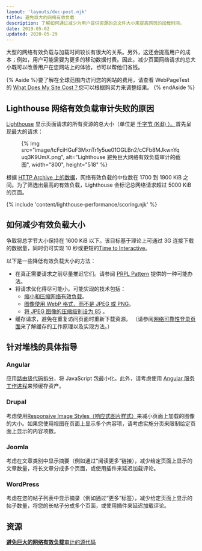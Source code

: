 ```yaml
---
layout: 'layouts/doc-post.njk'
title: 避免巨大的网络有效负载
description: 了解如何通过减少为用户提供资源的总文件大小来提高网页的加载时间。
date: 2019-05-02
updated: 2020-05-29
---
```


大型的网络有效负载与加载时间较长有很大的关系。另外，这还会提高用户的成本；例如，用户可能需要为更多的移动数据付费。因此，减少页面网络请求的总大小既可以改善用户在您网站上的体验，*也*可以帮他们省钱。

{% Aside %}要了解在全球范围内访问您的网站的费用，请查看 WebPageTest 的 [What Does My Site Cost？](https://whatdoesmysitecost.com/)您可以根据购买力来调整结果。 {% endAside %}

## Lighthouse 网络有效负载审计失败的原因

[Lighthouse](https://developers.google.com/web/tools/lighthouse/) 显示页面请求的所有资源的总大小（单位是 [千字节 (KiB) ）。](https://en.wikipedia.org/wiki/Kibibyte)首先呈现最大的请求：

<figure>{% Img src="image/tcFciHGuF3MxnTr1y5ue01OGLBn2/cCFb8MJkwnYquq3K9UmX.png", alt="Lighthouse 避免巨大网络有效负载审计的截图", width="800", height="518" %}</figure>

根据 [HTTP Archive 上的数据](https://httparchive.org/reports/state-of-the-web?start=latest#bytesTotal)，网络有效负载的中位数在 1700 到 1900 KiB 之间。为了筛选出最高的有效负载，Lighthouse 会标记总网络请求超过 5000 KiB 的页面。

{% include 'content/lighthouse-performance/scoring.njk' %}

## 如何减少有效负载大小

争取将总字节大小保持在 1600 KiB 以下。该目标基于理论上可通过 3G 连接下载的数据量，同时仍可实现 10 秒或更短的[Time to Interactive](https://web.dev/tti/)。

以下是一些降低有效负载大小的方法：

- 在真正需要请求之前尽量推迟它们。请参阅 [PRPL Pattern](https://web.dev/apply-instant-loading-with-prpl/) 提供的一种可能办法。
- 将请求优化得尽可能小。可能实现的技术包括：
    - [缩小和压缩网络有效负载](https://web.dev/reduce-network-payloads-using-text-compression/)。
    - [图像使用 WebP 格式，而不是 JPEG 或 PNG](https://web.dev/serve-images-webp/)。
    - [将 JPEG 图像的压缩级别设为 85](https://web.dev/use-imagemin-to-compress-images/) 。
- 缓存请求，避免在重复访问页面时重新下载资源。 （请参阅[网络可靠性登录页面](https://web.dev/reliable/)来了解缓存的工作原理以及实现方法。）

## 针对堆栈的具体指导

### Angular

应用[路由级代码拆分](https://web.dev/route-level-code-splitting-in-angular/)，将 JavaScript 包最小化。此外，请考虑使用 [Angular 服务工作进程](https://web.dev/precaching-with-the-angular-service-worker/)来预缓存资产。

### Drupal

考虑使用[Responsive Image Styles（响应式图片样式）](https://www.drupal.org/docs/8/mobile-guide/responsive-images-in-drupal-8)来减小页面上加载的图像的大小。如果您使用视图在页面上显示多个内容项，请考虑实施分页来限制给定页面上显示的内容项数。

### Joomla

考虑在文章类别中显示摘要（例如通过“阅读更多”链接），减少给定页面上显示的文章数量，将长文章分成多个页面，或使用插件来延迟加载评论。

### WordPress

考虑在您的帖子列表中显示摘录（例如通过“更多”标签），减少给定页面上显示的帖子数量，将您的长帖子分成多个页面，或使用插件来延迟加载评论。

## 资源

[**避免巨大的网络有效负载**审计的源代码](https://github.com/GoogleChrome/lighthouse/blob/master/lighthouse-core/audits/byte-efficiency/total-byte-weight.js)
